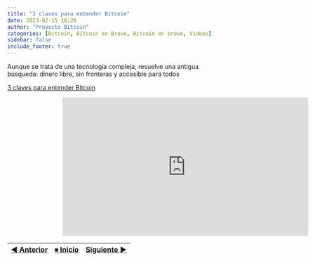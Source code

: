 ```yaml
---
title: "3 claves para entender Bitcoin"
date: 2023-02-15 16:26
author: "Proyecto Bitcoin"
categories: [Bitcoin, Bitcoin en Breve, Bitcoin en breve, Videos]
sidebar: false 
include_footer: true
---
```


Aunque se trata de una tecnología compleja, resuelve una antigua búsqueda: dinero libre, sin fronteras y accesible para todos

[3 claves para entender Bitcoin](https://youtu.be/FzHG044UsCM)

<div style="width:50%; margin: auto;">

<iframe width="560" height="315" src="https://www.youtube-nocookie.com/embed/FzHG044UsCM?si=uRWowCWtYO1gZy7Q" title="YouTube video player" frameborder="0" allow="accelerometer; autoplay; clipboard-write; encrypted-media; gyroscope; picture-in-picture; web-share" referrerpolicy="strict-origin-when-cross-origin" allowfullscreen></iframe>

</div>

|  [◀ Anterior](/#/) | [⏹︎ Inicio](/bitcoin-en-breve/) | [Siguiente ▶](/"#"/) |
| :------------- | :-------------: | --------------: |
